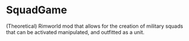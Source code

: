 # SquadGame
(Theoretical) Rimworld mod that allows for the creation of military squads that can be activated manipulated, and outfitted as a unit.
